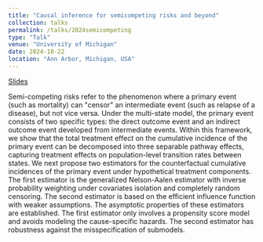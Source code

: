 ```yaml
---
title: "Causal inference for semicompeting risks and beyond"
collection: talks
permalink: /talks/2024semicompeting
type: "Talk"
venue: "University of Michigan"
date: 2024-10-22
location: "Ann Arbor, Michigan, USA"
---
```


[Slides](../files/2024semicompeting.pdf)

Semi-competing risks refer to the phenomenon where a primary event (such as mortality) can "censor" an intermediate event (such as relapse of a disease), but not vice versa. Under the multi-state model, the primary event consists of two specific types: the direct outcome event and an indirect outcome event developed from intermediate events. Within this framework, we show that the total treatment effect on the cumulative incidence of the primary event can be decomposed into three separable pathway effects, capturing treatment effects on population-level transition rates between states. We next propose two estimators for the counterfactual cumulative incidences of the primary event under hypothetical treatment components. The first estimator is the generalized Nelson-Aalen estimator with inverse probability weighting under covariates isolation and completely random censoring. The second estimator is based on the efficient influence function with weaker assumptions. The asymptotic properties of these estimators are established. The first estimator only involves a propensity score model and avoids modeling the cause-specific hazards. The second estimator has robustness against the misspecification of submodels.
